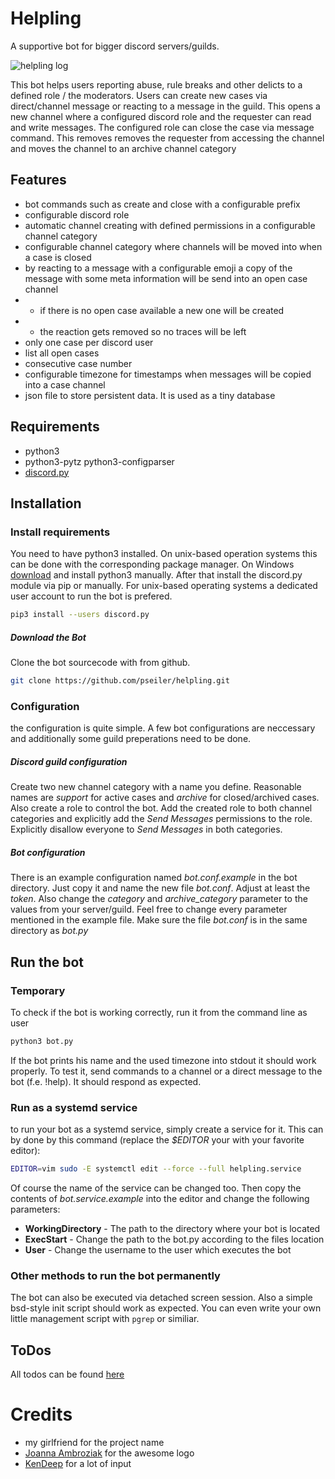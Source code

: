# Helpling
A supportive bot for bigger discord servers/guilds.

![helpling log](https://github.com/pseiler/hilfebot/raw/master/img/helpling.png)

This bot helps users reporting abuse, rule breaks and other delicts to a defined role / the moderators.
Users can create new cases via direct/channel message or reacting to a message in the guild.
This opens a new channel where a configured discord role and the requester can read and write messages.
The configured role can close the case via message command. This removes removes the requester from accessing
the channel and moves the channel to an archive channel category

## Features
* bot commands such as create and close with a configurable prefix
* configurable discord role
* automatic channel creating with defined permissions in a configurable channel category
* configurable channel category where channels will be moved into when a case is closed
* by reacting to a message with a configurable emoji a copy of the message with some meta information will be send into an open case channel
* * if there is no open case available a new one will be created
* * the reaction gets removed so no traces will be left
* only one case per discord user
* list all open cases
* consecutive case number
* configurable timezone for timestamps when messages will be copied into a case channel
* json file to store persistent data. It is used as a tiny database

## Requirements
* python3
* python3-pytz python3-configparser
* [discord.py](https://pypi.org/project/discord.py/)

## Installation
### Install requirements
You need to have python3 installed. On unix-based operation systems this can be done with the corresponding package manager. On Windows [download](https://www.python.org/downloads/windows/) and install python3 manually. After that install the discord.py module via pip or manually. For unix-based operating systems a dedicated user account to run the bot is prefered.
```sh
pip3 install --users discord.py
```
##### Download the Bot
Clone the bot sourcecode with from github.
```sh
git clone https://github.com/pseiler/helpling.git
```
### Configuration
the configuration is quite simple. A few bot configurations are neccessary and additionally some guild preperations need to be done.
##### Discord guild configuration
Create two new channel category with a name you define. Reasonable names are *support* for active cases and *archive* for closed/archived cases. Also create a role to control the bot. Add the created role to both channel categories and explicitly add the *Send Messages* permissions to the role. Explicitly disallow everyone to *Send Messages* in both categories.
##### Bot configuration
There is an example configuration named *bot.conf.example* in the bot directory. Just copy it and name the new file *bot.conf*. Adjust at least the *token*. Also change the *category* and *archive_category* parameter to the values from your server/guild. Feel free to change every parameter mentioned in the example file. Make sure the file *bot.conf* is in the same directory as *bot.py*

## Run the bot
### Temporary
To check if the bot is working correctly, run it from the command line as user
```sh
python3 bot.py
```
If the bot prints his name and the used timezone into stdout it should work properly. To test it, send commands to a channel or a direct message to the bot (f.e. !help). It should respond as expected.
### Run as a systemd service
to run your bot as a systemd service, simply create a service for it. This can by done by this command (replace the *$EDITOR* your with your favorite editor):
```sh
EDITOR=vim sudo -E systemctl edit --force --full helpling.service
```
Of course the name of the service can be changed too. Then copy the contents of *bot.service.example* into the editor and change the following parameters:
* **WorkingDirectory** - The path to the directory where your bot is located
* **ExecStart** - Change the path to the bot.py according to the files location
* **User** - Change the username to the user which executes the bot

### Other methods to run the bot permanently
The bot can also be executed via detached screen session. Also a simple bsd-style init script should work as expected. You can even write your own little management script with ```pgrep``` or similiar.

## ToDos
All todos can be found [here](./ToDo.md)

# Credits
* my girlfriend for the project name
* [Joanna Ambroziak](https://www.iconfinder.com/Nielubiewatrobki) for the awesome logo
* [KenDeep](https://twitter.com/kendeep_fgc) for a lot of input

